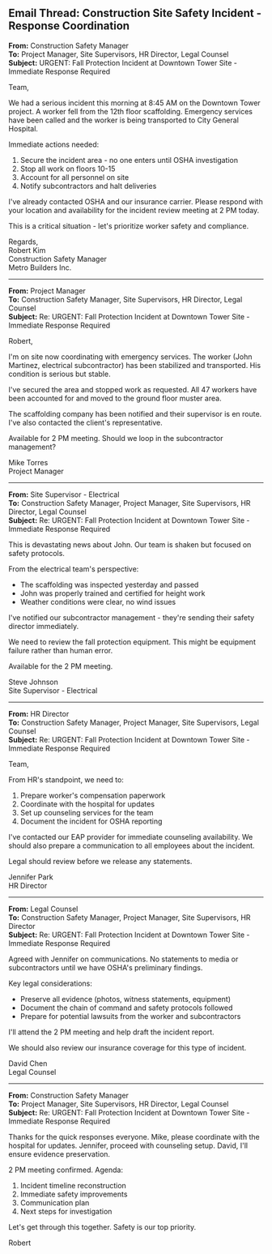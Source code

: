 ## Email Thread: Construction Site Safety Incident - Response Coordination

**From:** Construction Safety Manager  
**To:** Project Manager, Site Supervisors, HR Director, Legal Counsel  
**Subject:** URGENT: Fall Protection Incident at Downtown Tower Site - Immediate Response Required  

Team,

We had a serious incident this morning at 8:45 AM on the Downtown Tower project. A worker fell from the 12th floor scaffolding. Emergency services have been called and the worker is being transported to City General Hospital.

Immediate actions needed:
1. Secure the incident area - no one enters until OSHA investigation
2. Stop all work on floors 10-15
3. Account for all personnel on site
4. Notify subcontractors and halt deliveries

I've already contacted OSHA and our insurance carrier. Please respond with your location and availability for the incident review meeting at 2 PM today.

This is a critical situation - let's prioritize worker safety and compliance.

Regards,  
Robert Kim  
Construction Safety Manager  
Metro Builders Inc.  

---

**From:** Project Manager  
**To:** Construction Safety Manager, Site Supervisors, HR Director, Legal Counsel  
**Subject:** Re: URGENT: Fall Protection Incident at Downtown Tower Site - Immediate Response Required  

Robert,

I'm on site now coordinating with emergency services. The worker (John Martinez, electrical subcontractor) has been stabilized and transported. His condition is serious but stable.

I've secured the area and stopped work as requested. All 47 workers have been accounted for and moved to the ground floor muster area.

The scaffolding company has been notified and their supervisor is en route. I've also contacted the client's representative.

Available for 2 PM meeting. Should we loop in the subcontractor management?

Mike Torres  
Project Manager  

---

**From:** Site Supervisor - Electrical  
**To:** Construction Safety Manager, Project Manager, Site Supervisors, HR Director, Legal Counsel  
**Subject:** Re: URGENT: Fall Protection Incident at Downtown Tower Site - Immediate Response Required  

This is devastating news about John. Our team is shaken but focused on safety protocols.

From the electrical team's perspective:
- The scaffolding was inspected yesterday and passed
- John was properly trained and certified for height work
- Weather conditions were clear, no wind issues

I've notified our subcontractor management - they're sending their safety director immediately.

We need to review the fall protection equipment. This might be equipment failure rather than human error.

Available for the 2 PM meeting.

Steve Johnson  
Site Supervisor - Electrical  

---

**From:** HR Director  
**To:** Construction Safety Manager, Project Manager, Site Supervisors, Legal Counsel  
**Subject:** Re: URGENT: Fall Protection Incident at Downtown Tower Site - Immediate Response Required  

Team,

From HR's standpoint, we need to:
1. Prepare worker's compensation paperwork
2. Coordinate with the hospital for updates
3. Set up counseling services for the team
4. Document the incident for OSHA reporting

I've contacted our EAP provider for immediate counseling availability. We should also prepare a communication to all employees about the incident.

Legal should review before we release any statements.

Jennifer Park  
HR Director  

---

**From:** Legal Counsel  
**To:** Construction Safety Manager, Project Manager, Site Supervisors, HR Director  
**Subject:** Re: URGENT: Fall Protection Incident at Downtown Tower Site - Immediate Response Required  

Agreed with Jennifer on communications. No statements to media or subcontractors until we have OSHA's preliminary findings.

Key legal considerations:
- Preserve all evidence (photos, witness statements, equipment)
- Document the chain of command and safety protocols followed
- Prepare for potential lawsuits from the worker and subcontractors

I'll attend the 2 PM meeting and help draft the incident report.

We should also review our insurance coverage for this type of incident.

David Chen  
Legal Counsel  

---

**From:** Construction Safety Manager  
**To:** Project Manager, Site Supervisors, HR Director, Legal Counsel  
**Subject:** Re: URGENT: Fall Protection Incident at Downtown Tower Site - Immediate Response Required  

Thanks for the quick responses everyone. Mike, please coordinate with the hospital for updates. Jennifer, proceed with counseling setup. David, I'll ensure evidence preservation.

2 PM meeting confirmed. Agenda:
1. Incident timeline reconstruction
2. Immediate safety improvements
3. Communication plan
4. Next steps for investigation

Let's get through this together. Safety is our top priority.

Robert